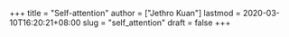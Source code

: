 +++
title = "Self-attention"
author = ["Jethro Kuan"]
lastmod = 2020-03-10T16:20:21+08:00
slug = "self_attention"
draft = false
+++
